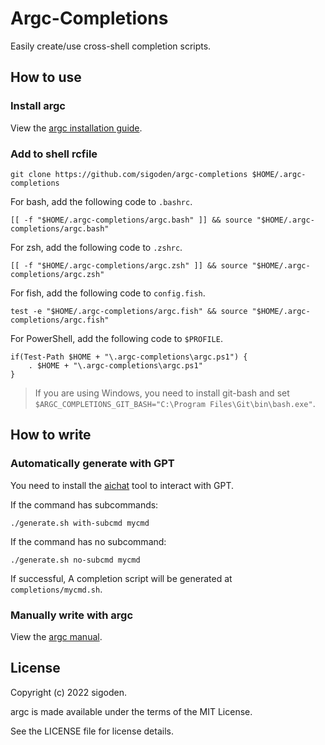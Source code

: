 # Argc-Completions

Easily create/use cross-shell completion scripts.

## How to use

### Install argc

View the [argc installation guide](https://github.com/sigoden/argc#install).

### Add to shell rcfile

```
git clone https://github.com/sigoden/argc-completions $HOME/.argc-completions
```

For bash, add the following code to `.bashrc`.
```
[[ -f "$HOME/.argc-completions/argc.bash" ]] && source "$HOME/.argc-completions/argc.bash" 
```

For zsh, add the following code to `.zshrc`.
```
[[ -f "$HOME/.argc-completions/argc.zsh" ]] && source "$HOME/.argc-completions/argc.zsh" 
```

For fish, add the following code to `config.fish`.
```
test -e "$HOME/.argc-completions/argc.fish" && source "$HOME/.argc-completions/argc.fish" 
```

For PowerShell, add the following code to `$PROFILE`.

```
if(Test-Path $HOME + "\.argc-completions\argc.ps1") {
    . $HOME + "\.argc-completions\argc.ps1"
}
```

> If you are using Windows, you need to install git-bash and set `$ARGC_COMPLETIONS_GIT_BASH="C:\Program Files\Git\bin\bash.exe"`.

## How to write

### Automatically generate with GPT

You need to install the [aichat](https://github.com/sigoden/aichat) tool to interact with GPT.

If the command has subcommands:

```
./generate.sh with-subcmd mycmd
```

If the command has no subcommand:

```
./generate.sh no-subcmd mycmd
```

If successful, A completion script will be generated at `completions/mycmd.sh`.

### Manually write with argc

View the [argc manual](https://github.com/sigoden/argc#comment-tags).

## License

Copyright (c) 2022 sigoden.

argc is made available under the terms of the MIT License. 

See the LICENSE file for license details.